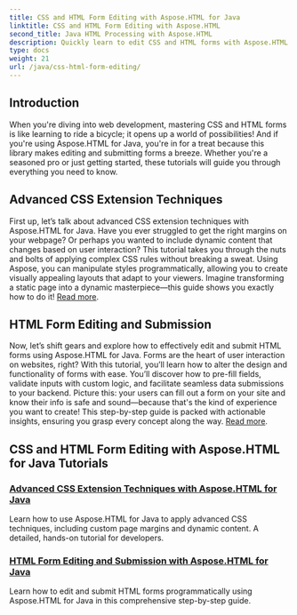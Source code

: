 ```yaml
---
title: CSS and HTML Form Editing with Aspose.HTML for Java
linktitle: CSS and HTML Form Editing with Aspose.HTML
second_title: Java HTML Processing with Aspose.HTML
description: Quickly learn to edit CSS and HTML forms with Aspose.HTML for Java in these insightful tutorials that empower developers with advanced skills.
type: docs
weight: 21
url: /java/css-html-form-editing/
---
```

## Introduction

When you're diving into web development, mastering CSS and HTML forms is like learning to ride a bicycle; it opens up a world of possibilities! And if you're using Aspose.HTML for Java, you're in for a treat because this library makes editing and submitting forms a breeze. Whether you're a seasoned pro or just getting started, these tutorials will guide you through everything you need to know.

## Advanced CSS Extension Techniques

First up, let’s talk about advanced CSS extension techniques with Aspose.HTML for Java. Have you ever struggled to get the right margins on your webpage? Or perhaps you wanted to include dynamic content that changes based on user interaction? This tutorial takes you through the nuts and bolts of applying complex CSS rules without breaking a sweat. Using Aspose, you can manipulate styles programmatically, allowing you to create visually appealing layouts that adapt to your viewers. Imagine transforming a static page into a dynamic masterpiece—this guide shows you exactly how to do it! [Read more](./advanced-css-extension/).

## HTML Form Editing and Submission

Now, let’s shift gears and explore how to effectively edit and submit HTML forms using Aspose.HTML for Java. Forms are the heart of user interaction on websites, right? With this tutorial, you’ll learn how to alter the design and functionality of forms with ease. You’ll discover how to pre-fill fields, validate inputs with custom logic, and facilitate seamless data submissions to your backend. Picture this: your users can fill out a form on your site and know their info is safe and sound—because that's the kind of experience you want to create! This step-by-step guide is packed with actionable insights, ensuring you grasp every concept along the way. [Read more](./html-form-editing/). 

## CSS and HTML Form Editing with Aspose.HTML for Java Tutorials
### [Advanced CSS Extension Techniques with Aspose.HTML for Java](./advanced-css-extension/)
Learn how to use Aspose.HTML for Java to apply advanced CSS techniques, including custom page margins and dynamic content. A detailed, hands-on tutorial for developers.
### [HTML Form Editing and Submission with Aspose.HTML for Java](./html-form-editing/)
Learn how to edit and submit HTML forms programmatically using Aspose.HTML for Java in this comprehensive step-by-step guide.